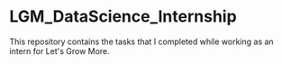# LGM_DataScience_Internship
This repository contains the tasks that I completed while working as an intern for Let's Grow More.
